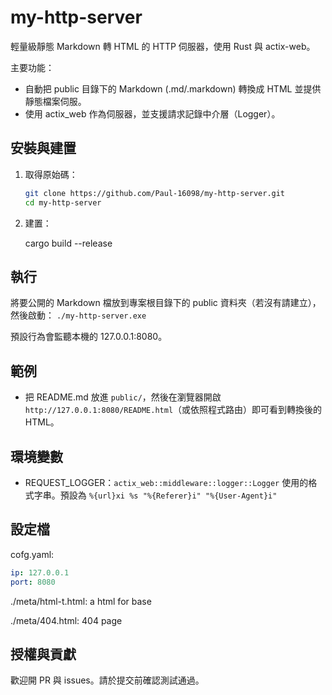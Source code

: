 # my-http-server

輕量級靜態 Markdown 轉 HTML 的 HTTP 伺服器，使用 Rust 與 actix-web。

主要功能：

- 自動把 public 目錄下的 Markdown (.md/.markdown) 轉換成 HTML 並提供靜態檔案伺服。
- 使用 actix_web 作為伺服器，並支援請求記錄中介層（Logger）。

## 安裝與建置

1. 取得原始碼：

   ```sh
   git clone https://github.com/Paul-16098/my-http-server.git
   cd my-http-server
   ```

2. 建置：

   cargo build --release

## 執行

將要公開的 Markdown 檔放到專案根目錄下的 public 資料夾（若沒有請建立），然後啟動：
`./my-http-server.exe`

預設行為會監聽本機的 127.0.0.1:8080。

## 範例

- 把 README.md 放進 `public/`，然後在瀏覽器開啟 `http://127.0.0.1:8080/README.html`（或依照程式路由）即可看到轉換後的 HTML。

## 環境變數

- REQUEST_LOGGER：`actix_web::middleware::logger::Logger` 使用的格式字串。預設為
  `%{url}xi %s "%{Referer}i" "%{User-Agent}i"`

## 設定檔

cofg.yaml:

```yaml
ip: 127.0.0.1
port: 8080
```

./meta/html-t.html: a html for base

./meta/404.html: 404 page

## 授權與貢獻

歡迎開 PR 與 issues。請於提交前確認測試通過。
